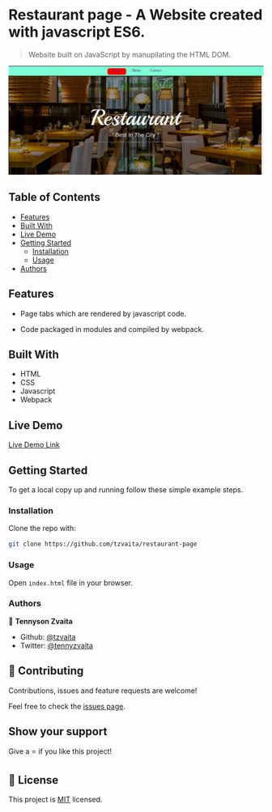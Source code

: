 # Restaurant page - A Website created with javascript ES6.
> Website built on JavaScript by manupilating the HTML DOM.

![Home page](restaurant.jpeg)

## Table of Contents

- [Features](#features)
- [Built With](#built-with)
- [Live Demo](#live-demo)
- [Getting Started](#getting-started)
  - [Installation](#installation)
  - [Usage](#usage)
- [Authors](#authors)

## Features

- Page tabs which are rendered by javascript code.

- Code packaged in modules and compiled by webpack.


## Built With

- HTML
- CSS
- Javascript
- Webpack

## Live Demo

[Live Demo Link](https://rawcdn.githack.com/tzvaita/restaurant-page/feature/page/dist/index.html#)

## Getting Started

To get a local copy up and running follow these simple example steps.

<!-- ### Prerequisites -->

<!-- ### Setup -->

### Installation

Clone the repo with:

```sh
git clone https://github.com/tzvaita/restaurant-page
```

### Usage

Open `index.html` file in your browser.

<!-- ## Roadmap -->

<!-- ### Deployment -->

### Authors

👤 **Tennyson Zvaita**
- Github: [@tzvaita](https://github.com/tzvaita)
- Twitter: [@tennyzvaita](https://twitter.com/tennyzvaita)

## 🤝 Contributing

Contributions, issues and feature requests are welcome!

Feel free to check the [issues page](issues/).

## Show your support

Give a ⭐️ if you like this project!

<!-- ## Acknowledgments -->

## 📝 License

This project is [MIT](lic.url) licensed.